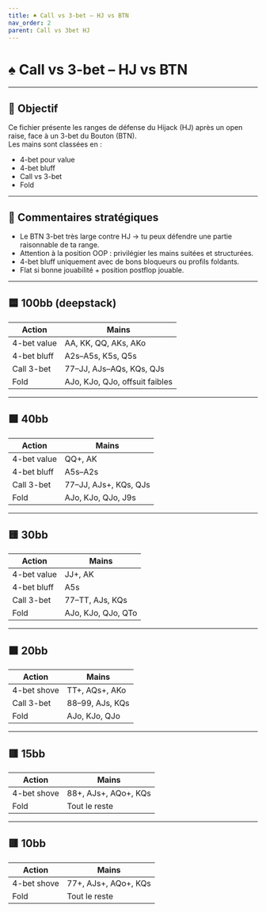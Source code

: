```yaml
---
title: ♠️ Call vs 3-bet – HJ vs BTN
nav_order: 2
parent: Call vs 3bet HJ
---
```


# ♠️ Call vs 3-bet – HJ vs BTN

---

## 🎯 Objectif

Ce fichier présente les ranges de défense du Hijack (HJ) après un open raise, face à un 3-bet du Bouton (BTN).  
Les mains sont classées en :

- 4-bet pour value
- 4-bet bluff
- Call vs 3-bet
- Fold

---

## 🧠 Commentaires stratégiques

- Le BTN 3-bet très large contre HJ → tu peux défendre une partie raisonnable de ta range.
- Attention à la position OOP : privilégier les mains suitées et structurées.
- 4-bet bluff uniquement avec de bons bloqueurs ou profils foldants.
- Flat si bonne jouabilité + position postflop jouable.

---

## 🟦 100bb (deepstack)

| Action         | Mains                                               |
|----------------|------------------------------------------------------|
| 4-bet value    | AA, KK, QQ, AKs, AKo                                 |
| 4-bet bluff    | A2s–A5s, K5s, Q5s                                    |
| Call 3-bet     | 77–JJ, AJs–AQs, KQs, QJs                             |
| Fold           | AJo, KJo, QJo, offsuit faibles                      |

---

## 🟩 40bb

| Action         | Mains                                               |
|----------------|------------------------------------------------------|
| 4-bet value    | QQ+, AK                                              |
| 4-bet bluff    | A5s–A2s                                              |
| Call 3-bet     | 77–JJ, AJs+, KQs, QJs                                |
| Fold           | AJo, KJo, QJo, J9s                                   |

---

## 🟨 30bb

| Action         | Mains                                               |
|----------------|------------------------------------------------------|
| 4-bet value    | JJ+, AK                                              |
| 4-bet bluff    | A5s                                                  |
| Call 3-bet     | 77–TT, AJs, KQs                                      |
| Fold           | AJo, KJo, QJo, QTo                                  |

---

## 🟧 20bb

| Action         | Mains                               |
|----------------|--------------------------------------|
| 4-bet shove    | TT+, AQs+, AKo                      |
| Call 3-bet     | 88–99, AJs, KQs                     |
| Fold           | AJo, KJo, QJo                       |

---

## 🟥 15bb

| Action         | Mains                               |
|----------------|--------------------------------------|
| 4-bet shove    | 88+, AJs+, AQo+, KQs                |
| Fold           | Tout le reste                       |

---

## 🟥 10bb

| Action         | Mains                               |
|----------------|--------------------------------------|
| 4-bet shove    | 77+, AJs+, AQo+, KQs                |
| Fold           | Tout le reste                       |
